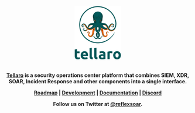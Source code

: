 <h1 align="center">

<a href="https://reflexsoar.com"><img src="https://github.com/tellarosecurity/.github/raw/main/profile/tellaro-logo-color.png" width="25%"></a>

</h1><h4 align="center">

[Tellaro](https://tellaro.io) is a security operations center platform that combines SIEM, XDR, SOAR, Incident Response and other components into a single interface.

[Roadmap]() | 
[Development]() |
[Documentation]() | 
[Discord]()

Follow us on Twitter at [@reflexsoar](https://twitter.com/reflexsoar).

</h4>
